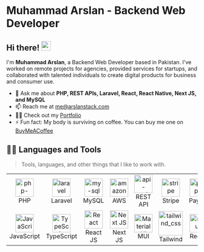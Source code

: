 # Muhammad Arslan - Backend Web Developer

## Hi there! <img src="https://media.giphy.com/media/hvRJCLFzcasrR4ia7z/giphy.gif" width="25">

I'm **Muhammad Arslan**, a Backend Web Developer based in Pakistan. I've worked on remote projects for agencies, provided services for startups, and collaborated with talented individuals to create digital products for business and consumer use.

- 🌱 Ask me about **PHP, REST APIs, Laravel, React, React Native, Next JS, and MySQL**
- 📫 Reach me at [me@arslanstack.com](mailto:arslanstack@gmail.com)
- 🙆‍♂️ Check out my [Portfolio](https://portfolio.arslanstack.com/)
- ⚡ Fun fact: My body is surviving on coffee. You can buy me one on [BuyMeACoffee](https://www.buymeacoffee.com/arslanstack)

## :man_technologist: Languages and Tools

> Tools, languages, and other things that I like to work with.

<table align="center">
  <tr>
    <td align="center" width="96">
      <a href="http://arslanstack.com/">
        <img width="48" height="48" src="https://img.icons8.com/officel/48/php-logo.png" alt="php-logo"/>
      </a>
      <br>PHP
    </td>
    <td align="center" width="96">
      <a href="http://arslanstack.com/">
        <img width="48" height="48" src="https://img.icons8.com/nolan/48/laravel.png" alt="laravel"/>
      </a>
      <br>Laravel
    </td>
    <td align="center" width="96">
      <a href="http://arslanstack.com/">
        <img width="48" height="48" src="https://img.icons8.com/fluency/48/my-sql.png" alt="my-sql"/>
      </a>
      <br>MySQL
    </td>
    <td align="center" width="96">
      <a href="http://arslanstack.com/">
        <img width="48" height="48" src="https://img.icons8.com/color/48/amazon-web-services.png" alt="amazon-web-services"/>
      </a>
      <br>AWS
    </td>
    </td>
	  <td align="center" width="96">
      <a href="http://arslanstack.com/">
        <img width="48" height="48" src="https://img.icons8.com/arcade/48/api-settings.png" alt="api-settings"/>
      </a>
      <br>REST API
    </td>
    </td>
    <td align="center" width="96">
      <a href="http://arslanstack.com/">
	<img width="48" height="48" src="https://img.icons8.com/color/48/stripe.png" alt="stripe"/>
      </a>
      <br>Stripe
    </td>
    <td align="center" width="96">
      <a href="http://arslanstack.com/">
	<img width="48" height="48" src="https://img.icons8.com/color/48/paypal.png" alt="paypal"/>
      </a>
      <br>Paypal
    </td>
    <td align="center" width="96">
      <a href="http://arslanstack.com/">
	<img width="48" height="48" src="https://img.icons8.com/plasticine/48/google-maps-new.png" alt="google-maps-new"/>
      </a>
      <br>Maps
    </td>
     
  </tr>
  
  <tr>
	  <td align="center" width="96">
      <a href="http://arslanstack.com/">
	<img src="https://upload.wikimedia.org/wikipedia/commons/thumb/9/99/Unofficial_JavaScript_logo_2.svg/1024px-Unofficial_JavaScript_logo_2.svg.png" width="48" height="48" alt="JavaScript" />
      </a>
      <br>JavaScript
    </td>
    <td align="center" width="96">
      <a href="http://arslanstack.com/">
        <img src="https://upload.wikimedia.org/wikipedia/commons/thumb/4/4c/Typescript_logo_2020.svg/1200px-Typescript_logo_2020.svg.png" width="48" height="48" alt="TypeScript" />
      </a>
      <br>TypeScript
    </td>
    <td align="center" width="96">
      <a href="http://arslanstack.com/">
        <img src="https://brandlogos.net/wp-content/uploads/2020/09/react-logo.png" width="48" height="48" alt="React" />
      </a>
      <br>React JS
    </td>
    <td align="center" width="96">
      <a href="http://arslanstack.com/">
       <img src="https://raw.githubusercontent.com/samfromaway/samfromaway/master/.github/images/nextjs.png" width="48" height="48" alt="Next JS" />
      </a>
      <br>Next JS
    </td>
	<td align="center" width="96">
      <a href="http://arslanstack.com/">
        <img src="https://media.zeemly.com/zeemly/product/material-ui.png" width="48" height="48" alt="Material UI" />
      </a>
      <br>MUI
    </td>
	  <td align="center" width="96">
      <a href="http://arslanstack.com/">
        <img width="64" height="64" src="https://img.icons8.com/nolan/64/tailwind_css.png" alt="tailwind_css"/>
      </a>
      <br>Tailwind
    </td>
	   <td align="center" width="96">
      <a href="http://arslanstack.com/">
        <img width="48" height="48" src="https://cdn.worldvectorlogo.com/logos/redux.svg" alt="redux"/>
      </a>
      <br>Redux
    </td>
	  <td align="center" width="96">
      <a href="http://arslanstack.com/">
        <img width="48" height="48" src="https://img.icons8.com/fluency/48/meta.png" alt="meta"/>
      </a>
      <br>Meta
    </td>
  </tr>
</table>

